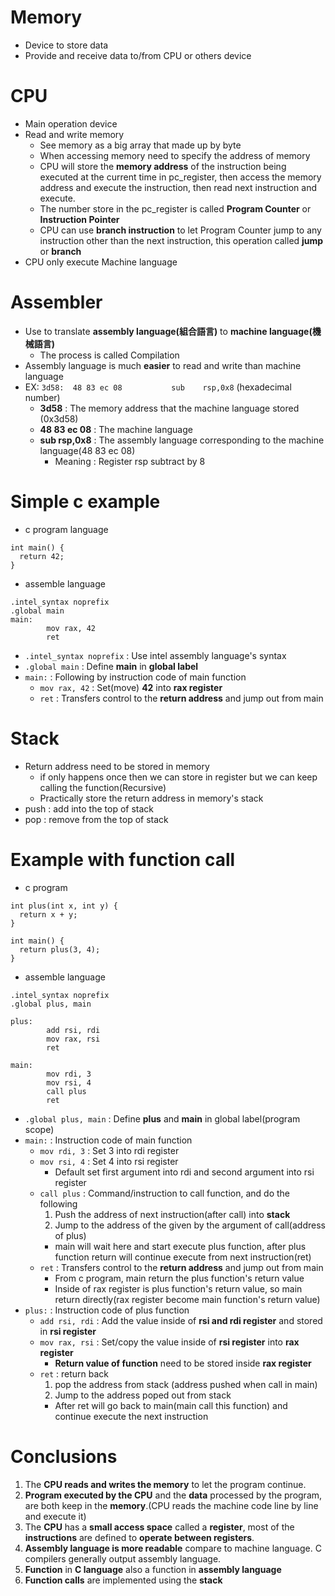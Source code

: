 # Memory
- Device to store data
- Provide and receive data to/from CPU or others device
# CPU
- Main operation device
- Read and write memory
    - See memory as a big array that made up by byte
    - When accessing memory need to specify the address of memory
    - CPU will store the **memory address** of the instruction being executed at the current time in pc_register, then access the memory address and execute the instruction, then read next instruction and execute. 
    - The number store in the pc_register is called **Program Counter** or **Instruction Pointer**
    - CPU can use **branch instruction** to let Program Counter jump to any instruction other than the next instruction, this operation called **jump** or **branch**
- CPU only execute Machine language

# Assembler
- Use to translate **assembly language(組合語言)** to **machine language(機械語言)**
    - The process is called Compilation
- Assembly language is much **easier** to read and write than machine language
- EX: `3d58:  48 83 ec 08           sub    rsp,0x8` (hexadecimal number)
    - **3d58** : The memory address that the machine language stored (0x3d58)
    - **48 83 ec 08** : The machine language 
    - **sub rsp,0x8** : The assembly language corresponding to the machine language(48 83 ec 08)
        - Meaning : Register rsp subtract by 8 

# Simple c example
- c program language
```
int main() {
  return 42;
}
``` 
- assemble language 
```
.intel_syntax noprefix
.global main
main:
        mov rax, 42
        ret
```
- `.intel_syntax noprefix` : Use intel assembly language's syntax 
- `.global main` : Define **main** in **global label**
- `main:` : Following by instruction code of main function
    - `mov rax, 42` : Set(move) **42** into **rax register**
    - `ret` : Transfers control to the **return address** and jump out from main

# Stack
- Return address need to be stored in memory
    - if only happens once then we can store in register but we can keep calling the function(Recursive)
    - Practically store the return address in memory's stack
- push : add into the top of stack
- pop : remove from the top of stack
# Example with function call
- c program
```
int plus(int x, int y) {
  return x + y;
}

int main() {
  return plus(3, 4);
}
```
- assemble language
```
.intel_syntax noprefix
.global plus, main

plus:
        add rsi, rdi
        mov rax, rsi
        ret

main:
        mov rdi, 3
        mov rsi, 4
        call plus
        ret
```
- `.global plus, main` : Define **plus** and **main** in global label(program scope)
- `main:` : Instruction code of main function
    - `mov rdi, 3` : Set 3 into rdi register 
    - `mov rsi, 4` : Set 4 into rsi register
        - Default set first argument into rdi and second argument into rsi register
    - `call plus` : Command/instruction to call function, and do the following 
        1. Push the address of next instruction(after call) into **stack**
        2. Jump to the address of the given by the argument of call(address of plus)
        - main will wait here and start execute plus function, after plus function return will continue execute from next instruction(ret)
    - `ret` : Transfers control to the **return address** and jump out from main
        - From c program, main return the plus function's return value
        - Inside of rax register is plus function's return value, so main return directly(rax register become main function's return value)
- `plus:` : Instruction code of plus function
    - `add rsi, rdi` : Add the value inside of **rsi and rdi register** and stored in **rsi register**
    - `mov rax, rsi` : Set/copy the value inside of **rsi register** into **rax register**
        - **Return value of function** need to be stored inside **rax register**
    - `ret` : return back
        1. pop the address from stack (address pushed when call in main)
        2. Jump to the address poped out from stack
        - After ret will go back to main(main call this function) and continue execute the next instruction
# Conclusions 
1. The **CPU reads and writes the memory** to let the program continue.
2. **Program executed by the CPU** and the **data** processed by the program, are both keep in the **memory**.(CPU reads the machine code line by line and execute it)
3. The **CPU** has a **small access space** called a **register**, most of the **instructions** are defined to **operate between registers**.
4. **Assembly language is more readable** compare to machine language. C compilers generally output assembly language.
5. **Function** in **C language** also a function in **assembly language**
6. **Function calls** are implemented using the **stack** 